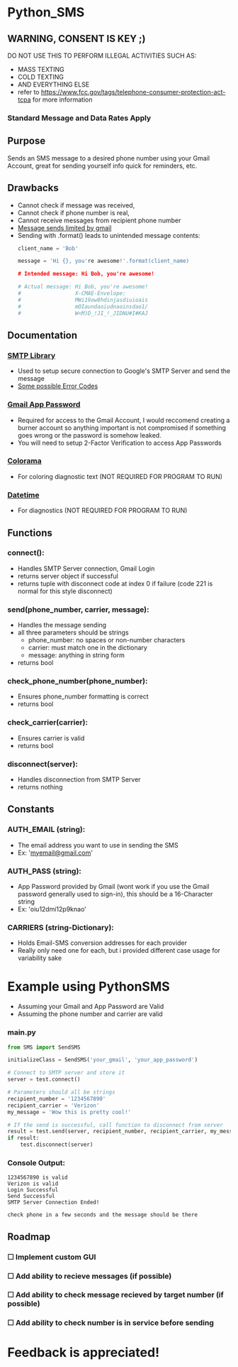 # Python_SMS
## WARNING, CONSENT IS KEY ;)
DO NOT USE THIS TO PERFORM ILLEGAL ACTIVITIES SUCH AS:
- MASS TEXTING
- COLD TEXTING
- AND EVERYTHING ELSE
- refer to https://www.fcc.gov/tags/telephone-consumer-protection-act-tcpa for more information
### Standard Message and Data Rates Apply
## Purpose
Sends an SMS message to a desired phone number using your Gmail Account, great for sending yourself info quick for reminders, etc.
## Drawbacks
- Cannot check if message was received,
- Cannot check if phone number is real,
- Cannot receive messages from recipient phone number
- [Message sends limited by gmail](https://support.google.com/a/answer/2956491#sendinglimitsforrelay&zippy=%2Creview-sending-limits-for-the-smtp-relay-service)
- Sending with .format() leads to unintended message contents:
  ```python
  client_name = 'Bob'
  
  message = 'Hi {}, you're awesome!'.format(client_name)
  
  # Intended message: Hi Bob, you're awesome!
  
  # Actual message: Hi Bob, you're awesome!
  #                 X-CMAE-Envelope:
  #                 MWi19ow8hdinjasdiuioais
  #                 mOIaundaoiudnaoinsdao1/
  #                 W<M)D_!JI_!_JIDNU#I#KAJ
  
  ```
## Documentation
### [SMTP Library](https://docs.python.org/3/library/smtplib.html)
- Used to setup secure connection to Google's SMTP Server and send the message
- [Some possible Error Codes](https://www.arclab.com/en/kb/email/smtp-response-codes-error-messages.html#:~:text=SMTP%20Error%20221&text=Error%20221%20is%20an%20authentication,and%20user%2Fpassword%20is%20correct.)
### [Gmail App Password](https://support.google.com/accounts/answer/185833?hl=en)
- Required for access to the Gmail Account, I would reccomend creating a burner account so anything important is not compromised if something goes wrong or the password is somehow leaked.
- You will need to setup 2-Factor Verification to access App Passwords
### [Colorama](https://pypi.org/project/colorama/)
- For coloring diagnostic text (NOT REQUIRED FOR PROGRAM TO RUN)
### [Datetime](https://docs.python.org/3/library/datetime.html)
- For diagnostics (NOT REQUIRED FOR PROGRAM TO RUN)
## Functions
### connect():
- Handles SMTP Server connection, Gmail Login
- returns server object if successful
- returns tuple with disconnect code at index 0 if failure (code 221 is normal for this style disconnect)
### send(phone_number, carrier, message):
- Handles the message sending
- all three parameters should be strings
  - phone_number: no spaces or non-number characters
  - carrier: must match one in the dictionary
  - message: anything in string form
- returns bool
### check_phone_number(phone_number):
- Ensures phone_number formatting is correct
- returns bool
### check_carrier(carrier):
- Ensures carrier is valid
- returns bool
### disconnect(server):
- Handles disconnection from SMTP Server
- returns nothing
## Constants
### AUTH_EMAIL (string):
- The email address you want to use in sending the SMS
- Ex: 'myemail@gmail.com'
### AUTH_PASS (string):
- App Password provided by Gmail (wont work if you use the Gmail password generally used to sign-in), this should be a 16-Character string
- Ex: 'oiu12dmi12p9knao'
### CARRIERS (string-Dictionary):
- Holds Email-SMS conversion addresses for each provider
- Really only need one for each, but i provided different case usage for variability sake
# Example using PythonSMS
- Assuming your Gmail and App Password are Valid
- Assuming the phone number and carrier are valid
### main.py
```python
from SMS import SendSMS

initializeClass = SendSMS('your_gmail', 'your_app_password')

# Connect to SMTP server and store it
server = test.connect()

# Parameters should all be strings
recipient_number = '1234567890'
recipient_carrier = 'Verizon'
my_message = 'Wow this is pretty cool!'

# If the send is successful, call function to disconnect from server
result = test.send(server, recipient_number, recipient_carrier, my_message)
if result:
    test.disconnect(server)
```
### Console Output:
```
1234567890 is valid
Verizon is valid
Login Successful
Send Successful
SMTP Server Connection Ended!

check phone in a few seconds and the message should be there
```
## Roadmap
### ☐ Implement custom GUI
### ☐ Add ability to recieve messages (if possible)
### ☐ Add ability to check message recieved by target number (if possible)
### ☐ Add ability to check number is in service before sending
# Feedback is appreciated!
